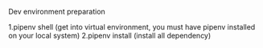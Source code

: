 Dev environment preparation

1.pipenv shell (get into virtual environment, you must have pipenv installed on your local system)
2.pipenv install (install all dependency)

